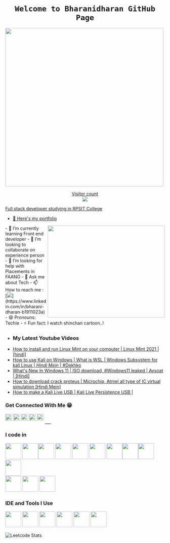 <h1 align="center"><code>Welcome to Bharanidharan GitHub Page</code></h1>
<a href="https://github.com/Bharani369">
    <img width="500" src="https://readme-typing-svg.herokuapp.com?color=20C20E&width=450&height=50&lines=Hello+%F0%9F%91%8B;I'm+%40+Bharanidharan+...;and+I'm+making+awesome+website+everyday;Checkout+my+super+amazing+repos+now!" />
    <p align="center"> 
  Visitor count<br>
  <img src="https://profile-counter.glitch.me/Bharani369/count.svg" />
</p>
    


Full stack developer studying in RPSIT College 
- 🔭 Here's my [portfolio](https://willowy-speculoos-a79800.netlify.app/?fbclid=PAZXh0bgNhZW0CMTEAAaa7bLmm4JKCOLrNJzjMvg_Pel8vfvUmTw3xNUYTME58uEuCnyzkgeKGBt8_aem_nG15tkmoHIF_WLN8sSud6Q)
<img align="right" width="370" height="290" src="https://i.pinimg.com/originals/47/f0/34/47f0342cec72b800463bf003eac1257e.gif">                                             
- 🌱 I’m currently learning Front end developer
- 👯 I’m looking to collaborate on experience person 
- 🤔 I’m looking for help with Placements in FAANG
- 💬 Ask me about Tech
- 📫 How to reach me :
<br /> [<img src="https://img.shields.io/badge/LinkedIn-0077B5?style=for-the-badge&logo=linkedin&logoColor=white" />](https://www.linkedin.com/in/bharani-dharan-b1911023a)
- 😄 Pronouns: Techie
- ⚡ Fun fact: I watch shinchan cartoon..!


  
</p>

- ### My Latest Youtube Videos
<!-- YOUTUBE:START -->
- [How to install and run Linux Mint on your computer |  Linux Mint  2021 | [hindi]](https://www.youtube.com/watch?v=QTpOeqyS6aw)
- [How to use Kali on Windows | What is WSL | Windows Subsystem for kali Linux | *Hindi Mein* | #Dekhko](https://www.youtube.com/watch?v=SxJGAa2aOZU)
- [What's New In Windows 11 | ISO download, #Windows11 leaked | Aysoat | [Hindi]](https://www.youtube.com/watch?v=uGgbhcKGCrE)
- [How to download crack proteus | Microchip, Atmel all type of IC virtual simulation [Hindi Mein]](https://www.youtube.com/watch?v=I_rf-caUTeE)
- [How to make a Kali Live USB | Kali Live Persistence USB |](https://www.youtube.com/watch?v=AILo7yTQrcE)
<!-- YOUTUBE:END -->
### Get Connected With Me 😁
[<img align="left" alt="| Instagram" width="22px" src="https://cdn.jsdelivr.net/npm/simple-icons@v3/icons/instagram.svg" />](https://instagram.com/bharani874)
[<img align="left" alt="| Instagram" width="22px" src="https://cdn.jsdelivr.net/npm/simple-icons@v3/icons/instagram.svg" />](https://instagram.com/bharani_coder)
[<img align="left" alt="ucguy4u | YouTube" width="22px" src="https://cdn.jsdelivr.net/npm/simple-icons@3.13.0/icons/telegram.svg" />](https://t.me/gamingwithttspeed)
[<img align="left" alt="| Instagram" width="22px" src="https://cdn.jsdelivr.net/npm/simple-icons@v3/icons/instagram.svg" />](https://instagram.com/digital_marketing_with_bharani)
[<img align="left" alt="ucguy4u | YouTube" width="22px" src="https://cdn.jsdelivr.net/npm/simple-icons@v3/icons/youtube.svg" />](https://youtube.com/@gamingwithttspeed6042?si=hk0fOKqoa-EPO2cj)

<br>
___


### I code in
<img height="50" width="50" src="https://img.icons8.com/color/48/000000/python.png" /> <img height="50" width="50" src="https://img.icons8.com/color/48/000000/c-programming.png" /><img height="50" width="50" src="https://img.icons8.com/color/48/000000/html-5.png" /> <img height="50" width="50" src="https://img.icons8.com/color/48/000000/css3.png" /> <img height="50" width="50" src="https://img.icons8.com/color/48/000000/sass.png"/> <img height="50" width="50" src="https://img.icons8.com/color/48/000000/bootstrap.png" />
<img height="50" width="50" src="https://img.icons8.com/color/48/000000/javascript.png"/><img height="50" width="50" src="https://img.icons8.com/color/48/000000/tensorflow.png"/><img height="50" width="50" src="https://img.icons8.com/fluent/48/000000/arduino.png"/> <img height="50" width="50" src="https://img.icons8.com/color/48/000000/react-native.png"/> <br /><img height="50" width="50" src="https://img.icons8.com/color/48/000000/mysql-logo.png"/> <img height="50" width="50" src="https://img.icons8.com/color/48/000000/mongodb.png"/> <img height="50" width="50" src="https://img.icons8.com/color/48/000000/nodejs.png"/>

### IDE and Tools I Use
<img height="50" width="50" src="https://img.icons8.com/color/48/000000/visual-studio-code-2019.png"/> <img height="50" width="50" src="https://img.icons8.com/color/48/000000/pycharm.png"/> <img height="50" width="50" src="https://img.icons8.com/color/50/000000/git.png"/> <img height="50" width="50" src="https://img.icons8.com/dusk/64/000000/anaconda.png"/> <img height="50" src="https://img.icons8.com/officel/480/null/java-eclipse.png"/> <img height="50" src="https://img.icons8.com/color/480/null/notion--v1.png" />

![Leetcode Stats](https://leetcard.jacoblin.cool/Bharanidharan?theme=nord&font=Noto%20Sans%20HK&ext=activity)


